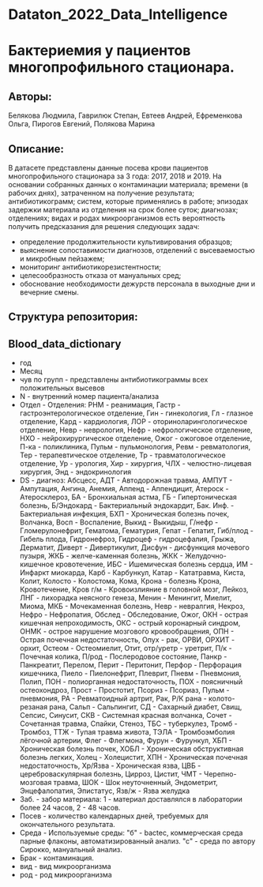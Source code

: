 # Dataton_2022_Data_Intelligence
# Бактериемия у пациентов многопрофильного стационара.
## Авторы:
Белякова Людмила, Гаврилюк Степан, Евтеев Андрей, Ефременкова Ольга, Пирогов Евгений, Полякова Марина
## Описание:
В датасете представлены данные посева крови пациентов многопрофильного стационара за 3 года: 2017, 2018 и 2019.
На основании собранных данных о контаминации материала; времени (в рабочих днях), затраченном на получение результата; антибиотикограмм; систем, которые применялись в работе; эпизодах задержки материала из отделения на срок более суток; диагнозах; отделениях; видах и родах микроорганизмов есть вероятность получить предсказания для решения следующих задач:
- определение продолжительности культивирования образцов;
- выяснение сопоставимости диагнозов, отделений с высеваемостью и микробным пейзажем;
- мониторинг антибиотикорезистентности;
- целесообразность отказа от мануальных сред;
- обоснование необходимости дежурств персонала в выходные дни и вечерние смены.
## Структура репозитория:

## Blood_data_dictionary
- год
- Месяц
- чув по групп - представлены антибиотикограммы всех положительных высевов
- N - внутренний номер пациента/анализа
- Отдел - Отделения: РНМ - реанимация, Гастр - гастроэнтерологическое отделение, Гин - гинекология, Гл - глазное отделение, Кард - кардиология, ЛОР - оториноларингологическое отделение, Невр - неврология, Нефр - нефрологическое отделение, НХО - нейрохирургическое отделение, Ожог - ожоговое отделение, П-ка - поликлиника, Пульм - пульмонология, Ревм - ревматология, Тер - терапевтическое отделение, Тр - травматологическое отделение, Ур - урология, Хир - хирургия, ЧЛХ - челюстно-лицевая хирургия, Энд - эндокринология
- DS - диагноз: Абсцесс, АДТ - Автодорожная травма, АМПУТ - Ампутация, Ангина, Анемия, Аппенд - Аппендицит, Атероск - Атеросклероз, БА - Бронхиальная астма, ГБ - Гипертоническая болезнь, Б/Эндокард - Бактериальный эндокардит, Бак. Инф. - Бактериальная инфекция, БХП - Хроническая болезнь почек, Волчанка, Восп - Воспаление, Выкид - Выкидыш, Г/нефр - Гломерулонефрит, Гематома, Гематурия, Гепат - Гепатит, Гиб/плод - Гибель плода, Гидронефроз, Гидроцеф - гидроцефалия, Грыжа, Дерматит, Диверт - Дивертикулит, Дисфун - дисфункция мочевого пузыря, ЖКБ - желче-каменная болезнь, ЖКК - Желудочно-кишечное кровотечение, ИБС - Ишемическая болезнь сердца, ИМ - Инфаркт миокарда, Карб - Карбункул, Катар - Кататравма, Киста, Колит, Колосто - Колостома, Кома, Крона - болезнь Крона, Кровотечение, Кров г/м - Кровоизлияние в головной мозг, Лейкоз, ЛНГ - лихорадка неясного генеза, Менин - Менингит, Миелит, Миома, МКБ - Мочекаменная болезнь, Невр - невралгия, Некроз, Нефро - Нефропатия, Обслед - Обследование, Ожог, ОКН - острая кишечная непроходимость, ОКС - острый коронарный синдром, ОНМК - острое нарушение мозгового кровообращения, ОПН - Острая почечная недостаточность, Опух - рак, ОРВИ, ОРХИТ - орхит, Остеом - Остеомиелит, Отит, отр/уретр - уретрит, П/к - Почечная колика, П/род - Послеродовое состояние, Панкр - Панкреатит, Перелом, Перит - Перитонит, Перфор - Перфорация кишечника, Пиело - Пиелонефрит, Плеврит, Пневм - Пневмония, Полип, ПОН - полиорганная недостаточность, ПОХ - поясничный остеохондроз, Прост - Простотит, Псориз - Псориаз, Пульм - пневмония, РА - Ревматоидный артрит, Рак, Р/К рана - колото-резаная рана, Сальп - Сальпингит, СД - Сахарный диабет, Свищ, Сепсис, Синусит, СКВ - Системная красная волчанка, Сочет - Сочетанная травма, Спайки, Стеноз, ТБС - туберкулез, Тромб - Тромбоз, ТТЖ - Тупая травма живота, ТЭЛА - Тромбоэмболия лёгочной артерии, Флег - Флегмона, Фурун - Фурункул, ХБП - Хроническая болезнь почек, ХОБЛ - Хроническая обструктивная болезнь легких, Холец - Холецистит, ХПН - Хроническая почечная недостаточность, Хр/Язва - Хроническая язва, ЦВБ - цереброваскулярная болезнь, Цирроз, Цистит, ЧМТ - Черепно-мозговая травма, ШОК - Шок неуточненный, Эндометрит, Энцефалопатия, Эпистатус, Язв/ж - Язва желудка
- Заб. - забор материала: 1 - материал доставлялся в лаборатории более 24 часов, 2 - 48 часов.
- Посев - количество календарных дней, требуемых для окончательного результата.  
- Среда - Используемые среды: "б" - bactec, коммерческая среда парные флаконы, автоматизированный анализ. "с" - среда по автору Сирокко, мануальный анализ.
- Брак -  контаминация.
- вид - вид микроорганизма
- род - род микроорганизма

